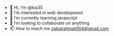 - 👋 Hi, I’m @kia35
- 👀 I’m interested in web development
- 🌱 I’m currently learning javascript
- 💞️ I’m looking to collaborate on anything
- 📫 How to reach me zakiarahmah104@gmail.com

<!---
kia35/kia35 is a ✨ special ✨ repository because its `README.md` (this file) appears on your GitHub profile.
You can click the Preview link to take a look at your changes.
--->
